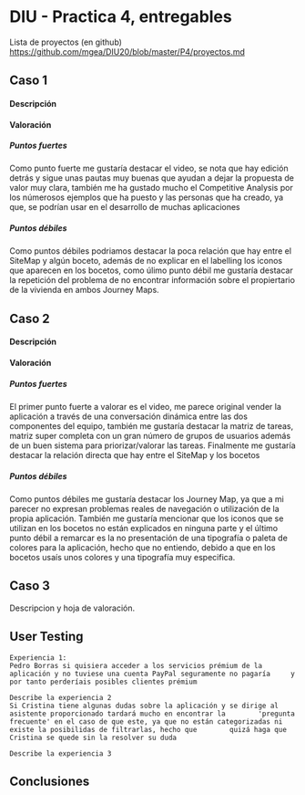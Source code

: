 # DIU - Practica 4, entregables

Lista de proyectos (en github) https://github.com/mgea/DIU20/blob/master/P4/proyectos.md


## Caso 1

#### Descripción
#### Valoración
##### Puntos fuertes 
Como punto fuerte me gustaría destacar el video, se nota que hay edición detrás y sigue unas pautas muy buenas que ayudan a dejar la propuesta de valor muy clara, también me ha gustado mucho el Competitive Analysis por los númerosos ejemplos que ha puesto y las personas que ha creado, ya que, se podrían usar en el desarrollo de muchas aplicaciones
##### Puntos débiles 
Como puntos débiles podriamos destacar la poca relación que hay entre el SiteMap y algún boceto, además de no explicar en el labelling los iconos que aparecen en los bocetos, como úlimo punto débil me gustaría destacar la repetición del problema de no encontrar información sobre el propiertario de la vivienda en ambos Journey Maps.


## Caso 2

#### Descripción
#### Valoración
##### Puntos fuertes 
El primer punto fuerte a valorar es el video, me parece original vender la aplicación a través de una conversación dinámica entre las dos componentes del equipo, también me gustaría destacar la matriz de tareas, matriz super completa con un gran número de grupos de usuarios además de un buen sistema para priorizar/valorar las tareas. Finalmente me gustaría destacar la relación directa que hay entre el SiteMap y los bocetos

##### Puntos débiles 
Como puntos débiles me gustaría destacar los Journey Map, ya que a mi parecer no expresan problemas reales de navegación o utilización de la propia aplicación. También me gustaría mencionar que los iconos que se utilizan en los bocetos no están explicados en ninguna parte y el último punto débil a remarcar es la no presentación de una tipografía o paleta de colores para la aplicación, hecho que no entiendo, debido a que en los bocetos usaís unos colores y una tipografía muy especifica.

## Caso 3

Descripcion y hoja de valoración.   

## User Testing

	Experiencia 1:    
	Pedro Borras si quisiera acceder a los servicios prémium de la aplicación y no tuviese una cuenta PayPal seguramente no pagaría 	y por tanto perderíais posibles clientes prémium

	Describe la experiencia 2     
	Si Cristina tiene algunas dudas sobre la aplicación y se dirige al asistente proporcionado tardará mucho en encontrar la 		'pregunta frecuente' en el caso de que este, ya que no están categorizadas ni existe la posibilidas de filtrarlas, hecho que 		quizá haga que Cristina se quede sin la resolver su duda

	Describe la experiencia 3


## Conclusiones
